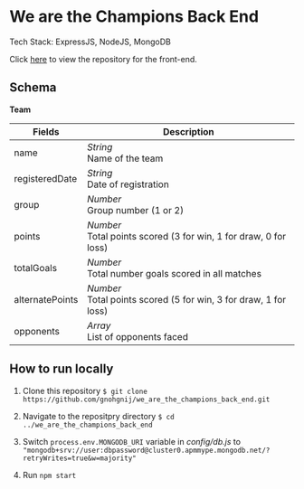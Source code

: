 # We are the Champions Back End

Tech Stack: ExpressJS, NodeJS, MongoDB

Click [here](https://github.com/gnohgnij/We_are_the_Champions) to view the repository for the front-end.

## Schema

**Team**

| Fields          | Description                                                          |
| --------------- | -------------------------------------------------------------------- |
| name            | _String_<br> Name of the team                                        |
| registeredDate  | _String_<br> Date of registration                                    |
| group           | _Number_<br> Group number (1 or 2)                                   |
| points          | _Number_<br> Total points scored (3 for win, 1 for draw, 0 for loss) |
| totalGoals      | _Number_<br> Total number goals scored in all matches                |
| alternatePoints | _Number_<br> Total points scored (5 for win, 3 for draw, 1 for loss) |
| opponents       | _Array_<br> List of opponents faced                                  |

## How to run locally

1. Clone this repository `$ git clone https://github.com/gnohgnij/we_are_the_champions_back_end.git`

2. Navigate to the repositpry directory `$ cd ../we_are_the_champions_back_end`

3. Switch `process.env.MONGODB_URI` variable in _config/db.js_ to `"mongodb+srv://user:dbpassword@cluster0.apmmype.mongodb.net/?retryWrites=true&w=majority"`

4. Run `npm start`
